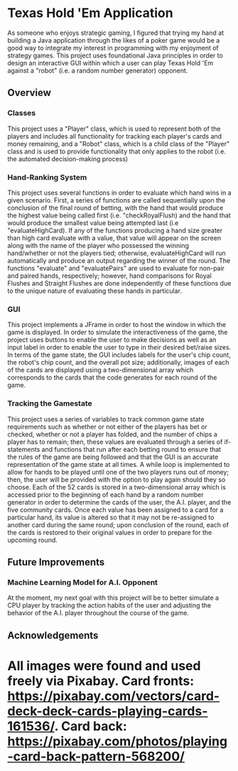 # Texas Hold 'Em Application
As someone who enjoys strategic gaming, I figured that trying my hand at building a Java application through the likes of a poker game would be a good way to integrate my interest in programming with my enjoyment of strategy games. This project uses foundational Java principles in order to design an interactive GUI within which a user can play Texas Hold 'Em against a "robot" (i.e. a random number generator) opponent. 
## Overview 
### Classes 
This project uses a "Player" class, which is used to represent both of the players and includes all functionality for tracking each player's cards and money remaining, and a "Robot" class, which is a child class of the "Player" class and is used to provide functionality that only applies to the robot (i.e. the automated decision-making process)
### Hand-Ranking System 
This project uses several functions in order to evaluate which hand wins in a given scenario. First, a series of functions are called sequentially upon the conclusion of the final round of betting, with the hand that would produce the highest value being called first (i.e. "checkRoyalFlush) and the hand that would produce the smallest value being attempted last (i.e "evaluateHighCard). If any of the functions producing a hand size greater than high card evaluate with a value, that value will appear on the screen along with the name of the player who possessed the winning hand/whether or not the players tied; otherwise, evaluateHighCard will run automatically and produce an output regarding the winner of the round. The functions "evaluate" and "evaluatePairs" are used to evaluate for non-pair and paired hands, respectively; however, hand comparisons for Royal Flushes and Straight Flushes are done independently of these functions due to the unique nature of evaluating these hands in particular. 
### GUI
This project implements a JFrame in order to host the window in which the game is displayed. In order to simulate the interactiveness of the game, the project uses buttons to enable the user to make decisions as well as an input label in order to enable the user to type in their desired bet/raise sizes. In terms of the game state, the GUI includes labels for the user's chip count, the robot's chip count, and the overall pot size; additionally, images of each of the cards are displayed using a two-dimensional array which corresponds to the cards that the code generates for each round of the game.
### Tracking the Gamestate
This project uses a series of variables to track common game state requirements such as whether or not either of the players has bet or checked, whether or not a player has folded, and the number of chips a player has to remain; then, these values are evaluated through a series of if-statements and functions that run after each betting round to ensure that the rules of the game are being followed and that the GUI is an accurate representation of the game state at all times. A while loop is implemented to allow for hands to be played until one of the two players runs out of money; then, the user will be provided with the option to play again should they so choose. Each of the 52 cards is stored in a two-dimensional array which is accessed prior to the beginning of each hand by a random number generator in order to determine the cards of the user, the A.I. player, and the five community cards. Once each value has been assigned to a card for a particular hand, its value is altered so that it may not be re-assigned to another card during the same round; upon conclusion of the round, each of the cards is restored to their original values in order to prepare for the upcoming round.
## Future Improvements 
### Machine Learning Model for A.I. Opponent
At the moment, my next goal with this project will be to better simulate a CPU player by tracking the action habits of the user and adjusting the behavior of the A.I. player throughout the course of the game.
## Acknowledgements 
# All images were found and used freely via Pixabay. Card fronts: https://pixabay.com/vectors/card-deck-deck-cards-playing-cards-161536/. Card back: https://pixabay.com/photos/playing-card-back-pattern-568200/
